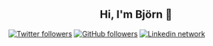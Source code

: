 <h2 align="center">Hi, I'm Björn 👋</h2>


[![Twitter followers](https://img.shields.io/twitter/follow/bjoern_rave?style=social)](https://twitter.com/bjoern_rave)
[![GitHub followers](https://img.shields.io/github/followers/BjoernRave?style=social)](https://github.com/BjoernRave)
[![Linkedin network](https://img.shields.io/badge/LinkedIn-blue?style=social&logo=linkedin)](https://www.linkedin.com/in/bjoern-rave/)
